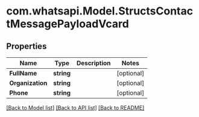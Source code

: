 
# com.whatsapi.Model.StructsContactMessagePayloadVcard

## Properties

Name | Type | Description | Notes
------------ | ------------- | ------------- | -------------
**FullName** | **string** |  | [optional] 
**Organization** | **string** |  | [optional] 
**Phone** | **string** |  | [optional] 

[[Back to Model list]](../README.md#documentation-for-models)
[[Back to API list]](../README.md#documentation-for-api-endpoints)
[[Back to README]](../README.md)

